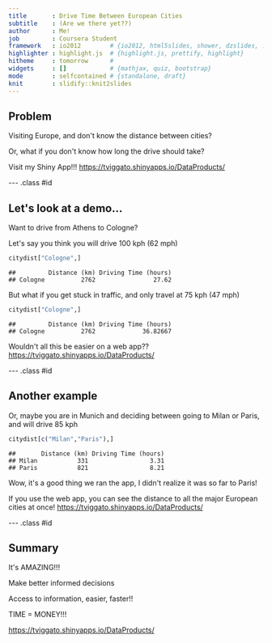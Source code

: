 ```yaml
---
title       : Drive Time Between European Cities
subtitle    : (Are we there yet??)
author      : Me!
job         : Coursera Student
framework   : io2012        # {io2012, html5slides, shower, dzslides, ...}
highlighter : highlight.js  # {highlight.js, prettify, highlight}
hitheme     : tomorrow      # 
widgets     : []            # {mathjax, quiz, bootstrap}
mode        : selfcontained # {standalone, draft}
knit        : slidify::knit2slides
---
```


## Problem

Visiting Europe, and don't know the distance between cities?

Or, what if you don't know how long the drive should take?

Visit my Shiny App!!!
https://tviggato.shinyapps.io/DataProducts/

--- .class #id 

## Let's look at a demo...

Want to drive from Athens to Cologne?

Let's say you think you will drive 100 kph (62 mph)




```r
citydist["Cologne",]
```

```
##         Distance (km) Driving Time (hours)
## Cologne          2762                27.62
```

But what if you get stuck in traffic, and only travel at 75 kph (47 mph)




```r
citydist["Cologne",]
```

```
##         Distance (km) Driving Time (hours)
## Cologne          2762             36.82667
```

Wouldn't all this be easier on a web app??
https://tviggato.shinyapps.io/DataProducts/

--- .class #id 

## Another example

Or, maybe you are in Munich and deciding between going to Milan or Paris, and will drive 85 kph




```r
citydist[c("Milan","Paris"),]
```

```
##       Distance (km) Driving Time (hours)
## Milan           331                 3.31
## Paris           821                 8.21
```

Wow, it's a good thing we ran the app, I didn't realize it was so far to Paris!

If you use the web app, you can see the distance to all the major European cities at once!
https://tviggato.shinyapps.io/DataProducts/

--- .class #id 

## Summary

It's AMAZING!!!

Make better informed decisions

Access to information, easier, faster!! 

TIME = MONEY!!!

https://tviggato.shinyapps.io/DataProducts/

